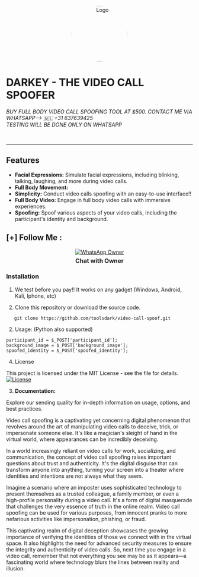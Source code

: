 <p align="center">
  <img src="https://www.sangfor.com/sites/default/files/2022-08/spoofing_attack.jpg" alt="Logo" width="150" style="border-radius: 50%;">
</p>

# DARKEY - THE VIDEO CALL SPOOFER
*BUY FULL BODY VIDEO CALL SPOOFING TOOL AT $500. CONTACT ME VIA WHATSAPP--> 🇳🇱  +31 637639425* <br>
*TESTING WILL BE DONE ONLY ON WHATSAPP*

<br>
<hr>

## Features

- **Facial Expressions:** Simulate facial expressions, including blinking, talking, laughing, and more during video calls.
- **Full Body Movement:**
- **Simplicity:** Conduct video calls spoofing with an easy-to-use interface!!
- **Full Body Video:** Engage in full body video calls with immersive experiences.
- **Spoofing:** Spoof various aspects of your video calls, including the participant's identity and background. <br>

## [+] Follow Me :

<div style="text-align: center;">
  <div>
    <a href="https://wa.me/31637639425">
      <img src="https://img.shields.io/badge/Chat with Owner-👤-green?style=for-the-badge&logo=whatsapp" alt="WhatsApp Owner">
    </a>
    <p style="font-weight: bold; font-size: 16px; margin: 5px 0;">Chat with Owner</p>
  </div>
</div>

### Installation

1. We test before you pay!! It works on any gadget (Windows, Android, Kali, Iphone, etc)

2. Clone this repository or download the source code.

```shell
   git clone https://github.com/toolsdark/video-call-spoof.git
```

2. Usage: (Python also supported)

   
 ```
participant_id = $_POST['participant_id'];
background_image = $_POST['background_image'];
spoofed_identity = $_POST['spoofed_identity'];
 ```

4. License

This project is licensed under the MIT License - see the  file for details. <br>
[![License](https://img.shields.io/badge/license-MIT-blue.svg)](LICENSE)





3. **Documentation:**

Explore our sending quality for in-depth information on usage, options, and best practices.


Video call spoofing is a captivating yet concerning digital phenomenon that revolves around the art of manipulating video calls to deceive, trick, or impersonate someone else. It's like a magician's sleight of hand in the virtual world, where appearances can be incredibly deceiving.

In a world increasingly reliant on video calls for work, socializing, and communication, the concept of video call spoofing raises important questions about trust and authenticity. It's the digital disguise that can transform anyone into anything, turning your screen into a theater where identities and intentions are not always what they seem.

Imagine a scenario where an imposter uses sophisticated technology to present themselves as a trusted colleague, a family member, or even a high-profile personality during a video call. It's a form of digital masquerade that challenges the very essence of truth in the online realm. Video call spoofing can be used for various purposes, from innocent pranks to more nefarious activities like impersonation, phishing, or fraud.

This captivating realm of digital deception showcases the growing importance of verifying the identities of those we connect with in the virtual space. It also highlights the need for advanced security measures to ensure the integrity and authenticity of video calls. So, next time you engage in a video call, remember that not everything you see may be as it appears—a fascinating world where technology blurs the lines between reality and illusion.





